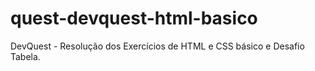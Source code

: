 # quest-devquest-html-basico
DevQuest - Resolução dos Exercícios de HTML e CSS básico e Desafio Tabela.
